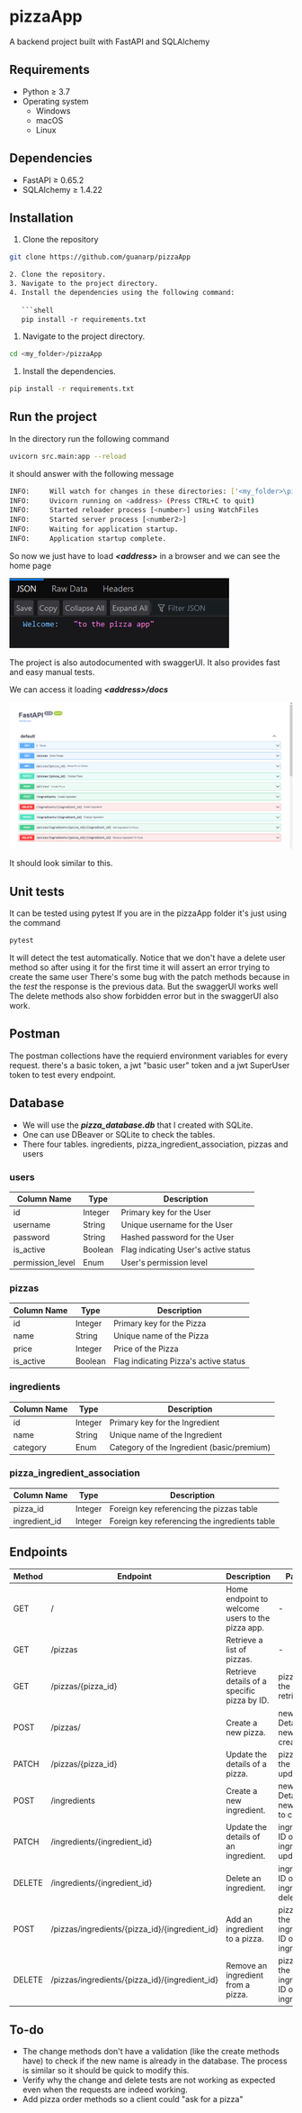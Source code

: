 # pizzaApp

A backend project built with FastAPI and SQLAlchemy

## Requirements

- Python ≥ 3.7
- Operating system
    - Windows
    - macOS
    - Linux

## Dependencies

- FastAPI  ≥ 0.65.2
- SQLAlchemy ≥ 1.4.22

## Installation

1. Clone the repository

```bash
git clone https://github.com/guanarp/pizzaApp
```

```
2. Clone the repository.
3. Navigate to the project directory.
4. Install the dependencies using the following command:

   ```shell
   pip install -r requirements.txt
```

1. Navigate to the project directory.

```bash
cd <my_folder>/pizzaApp
```

1. Install the dependencies.

```bash
pip install -r requirements.txt
```

## Run the project

In the directory run the following command

```bash
uvicorn src.main:app --reload

```

it should answer with the following message

```bash
INFO:     Will watch for changes in these directories: ['<my_folder>\pizzaApp']
INFO:     Uvicorn running on <address> (Press CTRL+C to quit)
INFO:     Started reloader process [<number>] using WatchFiles
INFO:     Started server process [<number2>]
INFO:     Waiting for application startup.
INFO:     Application startup complete.
```

So now we just have to load ***&lt;address&gt;*** in a browser and we can see the home page

![Untitled](imgs/Untitled.png)

The project is also autodocumented with swaggerUI. It also provides fast and easy manual tests.

We can access it loading ***&lt;address&gt;/docs***

![Untitled](imgs/Untitled%201.png)

It should look similar to this.

## Unit tests
It can be tested using pytest
If you are in the pizzaApp folder it's just using the command
```bash
pytest
```
It will detect the test automatically.
Notice that we don't have a delete user method so after using it for the first time it will assert an error trying to create the same user
There's some bug with  the patch methods because in the *test* the response is the previous data. But the swaggerUI works well
The delete methods also show forbidden error but in the swaggerUI also work.

## Postman
The postman collections have the requierd environment variables for every request. there's a basic token, a jwt "basic user" token and a jwt SuperUser token to test every endpoint.  

## Database

- We will use the ***pizza_database.db*** that I created with SQLite.
- One can use DBeaver or SQLite to check the tables.
- There four tables. ingredients, pizza_ingredient_association, pizzas and users

### users

| Column Name | Type | Description |
| --- | --- | --- |
| id | Integer | Primary key for the User |
| username | String | Unique username for the User |
| password | String | Hashed password for the User |
| is_active | Boolean | Flag indicating User's active status |
| permission_level | Enum | User's permission level |

### pizzas

| Column Name | Type | Description |
| --- | --- | --- |
| id | Integer | Primary key for the Pizza |
| name | String | Unique name of the Pizza |
| price | Integer | Price of the Pizza |
| is_active | Boolean | Flag indicating Pizza's active status |

### ingredients

| Column Name | Type | Description |
| --- | --- | --- |
| id | Integer | Primary key for the Ingredient |
| name | String | Unique name of the Ingredient |
| category | Enum | Category of the Ingredient (basic/premium) |

### pizza_ingredient_association

| Column Name | Type | Description |
| --- | --- | --- |
| pizza_id | Integer | Foreign key referencing the pizzas table |
| ingredient_id | Integer | Foreign key referencing the ingredients table |

## Endpoints

| Method | Endpoint | Description | Parameters |
| --- | --- | --- | --- |
| GET | / | Home endpoint to welcome users to the pizza app. | - |
| GET | /pizzas | Retrieve a list of pizzas. | - |
| GET | /pizzas/{pizza_id} | Retrieve details of a specific pizza by ID. | pizza_id: ID of the pizza to retrieve |
| POST | /pizzas/ | Create a new pizza. | new_pizza: Details of the new pizza to create |
| PATCH | /pizzas/{pizza_id} | Update the details of a pizza. | pizza_id: ID of the pizza to update |
| POST | /ingredients | Create a new ingredient. | new_ingredient: Details of the new ingredient to create |
| PATCH | /ingredients/{ingredient_id} | Update the details of an ingredient. | ingredient_id: ID of the ingredient to update |
| DELETE | /ingredients/{ingredient_id} | Delete an ingredient. | ingredient_id: ID of the ingredient to delete |
| POST | /pizzas/ingredients/{pizza_id}/{ingredient_id} | Add an ingredient to a pizza. | pizza_id: ID of the pizza <br>ingredient_id: ID of the ingredient |
| DELETE | /pizzas/ingredients/{pizza_id}/{ingredient_id} | Remove an ingredient from a pizza. | pizza_id: ID of the pizza <br>ingredient_id: ID of the ingredient |

## To-do
- The change methods don't have a validation (like the create methods have) to check if the new name is already in the database. The process is similar so it should be quick to modify this.
- Verify why the change and delete tests are not working as expected even when the requests are indeed working.
- Add pizza order methods so a client could "ask for a pizza"

